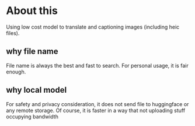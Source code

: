 # About this

Using low cost model to translate and captioning images (including heic files). 

## why file name
File name is always the best and fast to search. For personal usage, it is fair enough. 

## why local model
For safety and privacy consideration, it does not send file to huggingface or any remote storage. Of course, it is faster in a way that not uploading stuff occupying bandwidth

